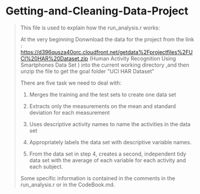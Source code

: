 # Getting-and-Cleaning-Data-Project
> This file is used to explain how the run_analysis.r works:
> 
> At the very beginning Donwnload the data for the project from the link : https://d396qusza40orc.cloudfront.net/getdata%2Fprojectfiles%2FUCI%20HAR%20Dataset.zip (Human Activity Recognition Using Smartphones Data Set ) into the current working directory
> ,and then unzip the file to get the goal folder "UCI HAR Dataset"
> 
> There are five task we need to deal with:
>
> 1. Merges the training and the test sets to create one data set
> 
> 2. Extracts only the measurements on the mean and standard deviation for each measurement
> 
> 3. Uses descriptive activity names to name the activities in the data set
>
> 4. Appropriately labels the data set with descriptive variable names. 
>
> 5. From the data set in step 4, creates a second, independent tidy data set with the average of each variable for each activity and each subject.
>
> Some specific information is contained in the comments in the run_analysis.r or in the CodeBook.md.
